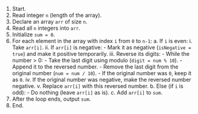 1. Start.
2. Read integer `n` (length of the array).
3. Declare an array `arr` of size `n`.
4. Read all `n` integers into `arr`.
5. Initialize `sum = 0`.
6. For each element in the array with index `i` from `0` to `n-1`:
    a. If `i` is even:
        i. Take `arr[i]`.
        ii. If `arr[i]` is negative:
            - Mark it as negative (`isNegative = true`) and make it positive temporarily.
        iii. Reverse its digits:
            - While the number > 0:
                - Take the last digit using modulo (`digit = num % 10`).
                - Append it to the reversed number.
                - Remove the last digit from the original number (`num = num / 10`).
            - If the original number was `0`, keep it as `0`.
        iv. If the original number was negative, make the reversed number negative.
        v. Replace `arr[i]` with this reversed number.
    b. Else (if `i` is odd):
        - Do nothing (leave `arr[i]` as is).
    c. Add `arr[i]` to `sum`.
7. After the loop ends, output `sum`.
8. End.
